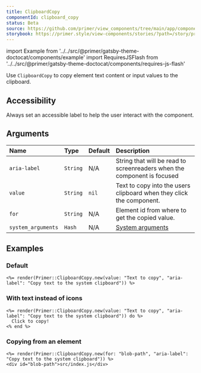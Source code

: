 ```yaml
---
title: ClipboardCopy
componentId: clipboard_copy
status: Beta
source: https://github.com/primer/view_components/tree/main/app/components/primer/clipboard_copy.rb
storybook: https://primer.style/view-components/stories/?path=/story/primer-clipboard-copy
---
```


import Example from '../../src/@primer/gatsby-theme-doctocat/components/example'
import RequiresJSFlash from '../../src/@primer/gatsby-theme-doctocat/components/requires-js-flash'

<RequiresJSFlash />

<!-- Warning: AUTO-GENERATED file, do not edit. Add code comments to your Ruby instead <3 -->

Use `ClipboardCopy` to copy element text content or input values to the clipboard.

## Accessibility

Always set an accessible label to help the user interact with the component.

## Arguments

| Name | Type | Default | Description |
| :- | :- | :- | :- |
| `aria-label` | `String` | N/A | String that will be read to screenreaders when the component is focused |
| `value` | `String` | `nil` | Text to copy into the users clipboard when they click the component. |
| `for` | `String` | N/A | Element id from where to get the copied value. |
| `system_arguments` | `Hash` | N/A | [System arguments](/system-arguments) |

## Examples

### Default

<Example src="<clipboard-copy aria-label='Copy text to the system clipboard' value='Text to copy' data-view-component='true'>    <svg aria-hidden='true' height='16' viewBox='0 0 16 16' version='1.1' width='16' data-view-component='true' class='octicon octicon-copy'>    <path fill-rule='evenodd' d='M0 6.75C0 5.784.784 5 1.75 5h1.5a.75.75 0 010 1.5h-1.5a.25.25 0 00-.25.25v7.5c0 .138.112.25.25.25h7.5a.25.25 0 00.25-.25v-1.5a.75.75 0 011.5 0v1.5A1.75 1.75 0 019.25 16h-7.5A1.75 1.75 0 010 14.25v-7.5z'></path><path fill-rule='evenodd' d='M5 1.75C5 .784 5.784 0 6.75 0h7.5C15.216 0 16 .784 16 1.75v7.5A1.75 1.75 0 0114.25 11h-7.5A1.75 1.75 0 015 9.25v-7.5zm1.75-.25a.25.25 0 00-.25.25v7.5c0 .138.112.25.25.25h7.5a.25.25 0 00.25-.25v-7.5a.25.25 0 00-.25-.25h-7.5z'></path></svg>    <svg style='display: none;' aria-hidden='true' height='16' viewBox='0 0 16 16' version='1.1' width='16' data-view-component='true' class='color-fg-success octicon octicon-check'>    <path fill-rule='evenodd' d='M13.78 4.22a.75.75 0 010 1.06l-7.25 7.25a.75.75 0 01-1.06 0L2.22 9.28a.75.75 0 011.06-1.06L6 10.94l6.72-6.72a.75.75 0 011.06 0z'></path></svg></clipboard-copy>" />

```erb
<%= render(Primer::ClipboardCopy.new(value: "Text to copy", "aria-label": "Copy text to the system clipboard")) %>
```

### With text instead of icons

<Example src="<clipboard-copy aria-label='Copy text to the system clipboard' value='Text to copy' data-view-component='true'>      Click to copy!</clipboard-copy>" />

```erb
<%= render(Primer::ClipboardCopy.new(value: "Text to copy", "aria-label": "Copy text to the system clipboard")) do %>
  Click to copy!
<% end %>
```

### Copying from an element

<Example src="<clipboard-copy for='blob-path' aria-label='Copy text to the system clipboard' data-view-component='true'>    <svg aria-hidden='true' height='16' viewBox='0 0 16 16' version='1.1' width='16' data-view-component='true' class='octicon octicon-copy'>    <path fill-rule='evenodd' d='M0 6.75C0 5.784.784 5 1.75 5h1.5a.75.75 0 010 1.5h-1.5a.25.25 0 00-.25.25v7.5c0 .138.112.25.25.25h7.5a.25.25 0 00.25-.25v-1.5a.75.75 0 011.5 0v1.5A1.75 1.75 0 019.25 16h-7.5A1.75 1.75 0 010 14.25v-7.5z'></path><path fill-rule='evenodd' d='M5 1.75C5 .784 5.784 0 6.75 0h7.5C15.216 0 16 .784 16 1.75v7.5A1.75 1.75 0 0114.25 11h-7.5A1.75 1.75 0 015 9.25v-7.5zm1.75-.25a.25.25 0 00-.25.25v7.5c0 .138.112.25.25.25h7.5a.25.25 0 00.25-.25v-7.5a.25.25 0 00-.25-.25h-7.5z'></path></svg>    <svg style='display: none;' aria-hidden='true' height='16' viewBox='0 0 16 16' version='1.1' width='16' data-view-component='true' class='color-fg-success octicon octicon-check'>    <path fill-rule='evenodd' d='M13.78 4.22a.75.75 0 010 1.06l-7.25 7.25a.75.75 0 01-1.06 0L2.22 9.28a.75.75 0 011.06-1.06L6 10.94l6.72-6.72a.75.75 0 011.06 0z'></path></svg></clipboard-copy><div id='blob-path'>src/index.js</div>" />

```erb
<%= render(Primer::ClipboardCopy.new(for: "blob-path", "aria-label": "Copy text to the system clipboard")) %>
<div id="blob-path">src/index.js</div>
```
